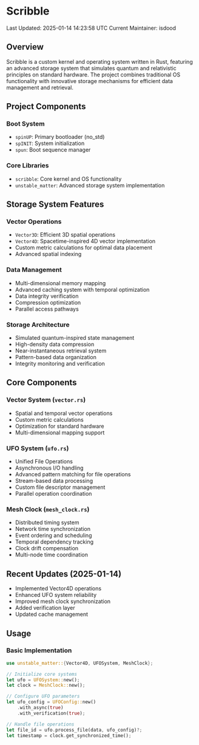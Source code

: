 # Scribble
Last Updated: 2025-01-14 14:23:58 UTC
Current Maintainer: isdood

## Overview
Scribble is a custom kernel and operating system written in Rust, featuring an advanced storage system that simulates quantum and relativistic principles on standard hardware. The project combines traditional OS functionality with innovative storage mechanisms for efficient data management and retrieval.

## Project Components

### Boot System
- `spinUP`: Primary bootloader (no_std)
- `spINIT`: System initialization
- `spun`: Boot sequence manager

### Core Libraries
- `scribble`: Core kernel and OS functionality
- `unstable_matter`: Advanced storage system implementation

## Storage System Features

### Vector Operations
- `Vector3D`: Efficient 3D spatial operations
- `Vector4D`: Spacetime-inspired 4D vector implementation
- Custom metric calculations for optimal data placement
- Advanced spatial indexing

### Data Management
- Multi-dimensional memory mapping
- Advanced caching system with temporal optimization
- Data integrity verification
- Compression optimization
- Parallel access pathways

### Storage Architecture
- Simulated quantum-inspired state management
- High-density data compression
- Near-instantaneous retrieval system
- Pattern-based data organization
- Integrity monitoring and verification

## Core Components

### Vector System (`vector.rs`)
- Spatial and temporal vector operations
- Custom metric calculations
- Optimization for standard hardware
- Multi-dimensional mapping support

### UFO System (`ufo.rs`)
- Unified File Operations
- Asynchronous I/O handling
- Advanced pattern matching for file operations
- Stream-based data processing
- Custom file descriptor management
- Parallel operation coordination

### Mesh Clock (`mesh_clock.rs`)
- Distributed timing system
- Network time synchronization
- Event ordering and scheduling
- Temporal dependency tracking
- Clock drift compensation
- Multi-node time coordination

## Recent Updates (2025-01-14)
- Implemented Vector4D operations
- Enhanced UFO system reliability
- Improved mesh clock synchronization
- Added verification layer
- Updated cache management

## Usage

### Basic Implementation
```rust
use unstable_matter::{Vector4D, UFOSystem, MeshClock};

// Initialize core systems
let ufo = UFOSystem::new();
let clock = MeshClock::new();

// Configure UFO parameters
let ufo_config = UFOConfig::new()
    .with_async(true)
    .with_verification(true);

// Handle file operations
let file_id = ufo.process_file(data, ufo_config)?;
let timestamp = clock.get_synchronized_time();
